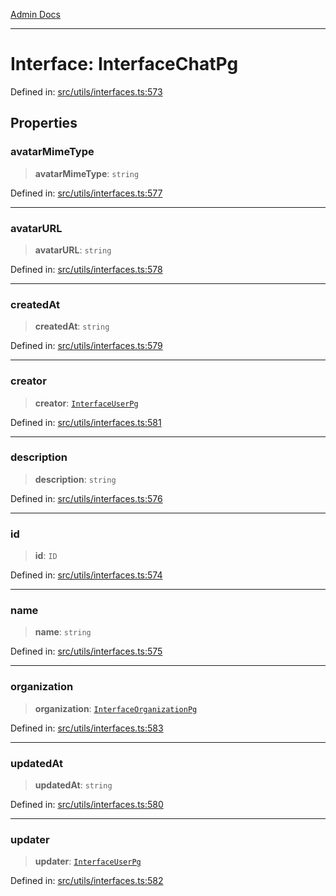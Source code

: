 [Admin Docs](/)

***

# Interface: InterfaceChatPg

Defined in: [src/utils/interfaces.ts:573](https://github.com/PalisadoesFoundation/talawa-admin/blob/main/src/utils/interfaces.ts#L573)

## Properties

### avatarMimeType

> **avatarMimeType**: `string`

Defined in: [src/utils/interfaces.ts:577](https://github.com/PalisadoesFoundation/talawa-admin/blob/main/src/utils/interfaces.ts#L577)

***

### avatarURL

> **avatarURL**: `string`

Defined in: [src/utils/interfaces.ts:578](https://github.com/PalisadoesFoundation/talawa-admin/blob/main/src/utils/interfaces.ts#L578)

***

### createdAt

> **createdAt**: `string`

Defined in: [src/utils/interfaces.ts:579](https://github.com/PalisadoesFoundation/talawa-admin/blob/main/src/utils/interfaces.ts#L579)

***

### creator

> **creator**: [`InterfaceUserPg`](InterfaceUserPg.md)

Defined in: [src/utils/interfaces.ts:581](https://github.com/PalisadoesFoundation/talawa-admin/blob/main/src/utils/interfaces.ts#L581)

***

### description

> **description**: `string`

Defined in: [src/utils/interfaces.ts:576](https://github.com/PalisadoesFoundation/talawa-admin/blob/main/src/utils/interfaces.ts#L576)

***

### id

> **id**: `ID`

Defined in: [src/utils/interfaces.ts:574](https://github.com/PalisadoesFoundation/talawa-admin/blob/main/src/utils/interfaces.ts#L574)

***

### name

> **name**: `string`

Defined in: [src/utils/interfaces.ts:575](https://github.com/PalisadoesFoundation/talawa-admin/blob/main/src/utils/interfaces.ts#L575)

***

### organization

> **organization**: [`InterfaceOrganizationPg`](InterfaceOrganizationPg.md)

Defined in: [src/utils/interfaces.ts:583](https://github.com/PalisadoesFoundation/talawa-admin/blob/main/src/utils/interfaces.ts#L583)

***

### updatedAt

> **updatedAt**: `string`

Defined in: [src/utils/interfaces.ts:580](https://github.com/PalisadoesFoundation/talawa-admin/blob/main/src/utils/interfaces.ts#L580)

***

### updater

> **updater**: [`InterfaceUserPg`](InterfaceUserPg.md)

Defined in: [src/utils/interfaces.ts:582](https://github.com/PalisadoesFoundation/talawa-admin/blob/main/src/utils/interfaces.ts#L582)
